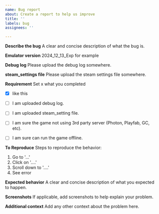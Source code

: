 ```yaml
---
name: Bug report
about: Create a report to help us improve
title: ''
labels: bug
assignees: ''

---
```


**Describe the bug**
A clear and concise description of what the bug is.

**Emulator version**
2024_12_13_Exp for example

**Debug log**
Please upload the debug log somewhere.

**steam_settings file**
Please upload the steam settings file somewhere.

**Requirement**
Set x what you completed
- [x] like this
- [ ] I am uploaded debug log. 
- [ ] I am uploaded steam_setting file. 
- [ ] I am sure the game not using 3rd party server (Photon, Playfab, GC, etc). 
- [ ] I am sure can run the game offline.


**To Reproduce**
Steps to reproduce the behavior:
1. Go to '...'
2. Click on '....'
3. Scroll down to '....'
4. See error

**Expected behavior**
A clear and concise description of what you expected to happen.

**Screenshots**
If applicable, add screenshots to help explain your problem.

**Additional context**
Add any other context about the problem here.
